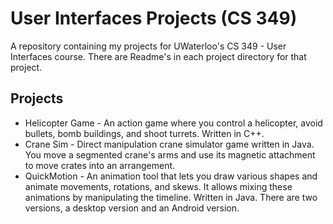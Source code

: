 
User Interfaces Projects (CS 349)
=================================

A repository containing my projects for UWaterloo's CS 349 - User Interfaces course.
There are Readme's in each project directory for that project.

Projects
--------
- Helicopter Game - An action game where you control a helicopter, avoid bullets, bomb buildings, and shoot turrets. Written in C++.
- Crane Sim - Direct manipulation crane simulator game written in Java. You move a segmented crane's arms and use its magnetic attachment to move crates into an arrangement.
- QuickMotion - An animation tool that lets you draw various shapes and animate movements, rotations, and skews. It allows mixing these animations by manipulating the timeline. Written in Java. There are two versions, a desktop version and an Android version.


